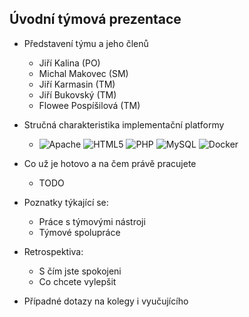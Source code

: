 ## Úvodní týmová prezentace

* Představení týmu a jeho členů
    * Jiří Kalina (PO)
    * Michal Makovec (SM)
    * Jiří Karmasin (TM)
    * Jiří Bukovský (TM)
    * Flowee Pospíšilová (TM)

 * Stručná charakteristika implementační platformy
   * ![Apache](https://img.shields.io/badge/apache-%23D42029.svg?style=for-the-badge&logo=apache&logoColor=white)
   ![HTML5](https://img.shields.io/badge/html5-%23E34F26.svg?style=for-the-badge&logo=html5&logoColor=white)
   ![PHP](https://img.shields.io/badge/php-%23777BB4.svg?style=for-the-badge&logo=php&logoColor=white)
   ![MySQL](https://img.shields.io/badge/mysql-%2300f.svg?style=for-the-badge&logo=mysql&logoColor=white)
   ![Docker](https://img.shields.io/badge/docker-%230db7ed.svg?style=for-the-badge&logo=docker&logoColor=white)
* Co už je hotovo a na čem právě pracujete  
    * TODO
* Poznatky týkající se:
    * Práce s týmovými nástroji
    * Týmové spolupráce
* Retrospektiva:
    * S čím jste spokojeni
    * Co chcete vylepšit
* Případné dotazy na kolegy i vyučujícího
